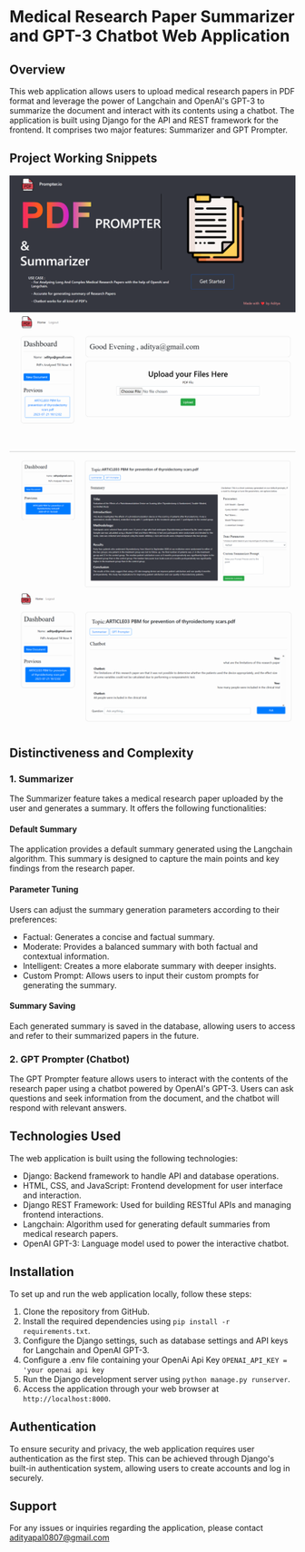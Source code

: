 # Medical Research Paper Summarizer and GPT-3 Chatbot Web Application

## Overview

This web application allows users to upload medical research papers in PDF format and leverage the power of Langchain and OpenAI's GPT-3 to summarize the document and interact with its contents using a chatbot. The application is built using Django for the API and REST framework for the frontend. It comprises two major features: Summarizer and GPT Prompter.

## Project Working Snippets

![Home Page](Github_Snippets\1.png) ![Dashboard](Github_Snippets\2.png) ![Summarizer](Github_Snippets\3.png) ![GPT Prompter](Github_Snippets\4.png)

## Distinctiveness and Complexity

### 1. Summarizer

The Summarizer feature takes a medical research paper uploaded by the user and generates a summary. It offers the following functionalities:

#### Default Summary

The application provides a default summary generated using the Langchain algorithm. This summary is designed to capture the main points and key findings from the research paper.

#### Parameter Tuning

Users can adjust the summary generation parameters according to their preferences:

- Factual: Generates a concise and factual summary.
- Moderate: Provides a balanced summary with both factual and contextual information.
- Intelligent: Creates a more elaborate summary with deeper insights.
- Custom Prompt: Allows users to input their custom prompts for generating the summary.

#### Summary Saving

Each generated summary is saved in the database, allowing users to access and refer to their summarized papers in the future.

### 2. GPT Prompter (Chatbot)

The GPT Prompter feature allows users to interact with the contents of the research paper using a chatbot powered by OpenAI's GPT-3. Users can ask questions and seek information from the document, and the chatbot will respond with relevant answers.

## Technologies Used

The web application is built using the following technologies:

- Django: Backend framework to handle API and database operations.
- HTML, CSS, and JavaScript: Frontend development for user interface and interaction.
- Django REST Framework: Used for building RESTful APIs and managing frontend interactions.
- Langchain: Algorithm used for generating default summaries from medical research papers.
- OpenAI GPT-3: Language model used to power the interactive chatbot.

## Installation

To set up and run the web application locally, follow these steps:

1. Clone the repository from GitHub.
2. Install the required dependencies using `pip install -r requirements.txt`.
3. Configure the Django settings, such as database settings and API keys for Langchain and OpenAI GPT-3.
4. Configure a .env file containing your OpenAi Api Key `OPENAI_API_KEY = 'your openai api key`
5. Run the Django development server using `python manage.py runserver`.
6. Access the application through your web browser at `http://localhost:8000`.

## Authentication

To ensure security and privacy, the web application requires user authentication as the first step. This can be achieved through Django's built-in authentication system, allowing users to create accounts and log in securely.

## Support

For any issues or inquiries regarding the application, please contact adityapal0807@gmail.com 
